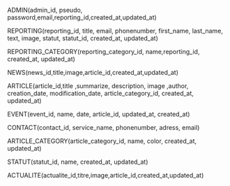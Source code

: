 ADMIN(admin_id, pseudo, password,email,reporting_id,created_at,updated_at)

REPORTING(reporting_id, title, email, phonenumber, first_name, last_name,
text, image, statut, statut_id, created_at, updated_at)

REPORTING_CATEGORY(reporting_category_id, name,reporting_id, created_at, updated_at)

NEWS(news_id,title,image,article_id,created_at,updated_at)

ARTICLE(article_id,title ,summarize, description, image ,author, creation_date, modification_date, article_category_id, created_at, updated_at)

EVENT(event_id, name, date, article_id, updated_at, created_at)

CONTACT(contact_id, service_name, phonenumber, adress, email)

ARTICLE_CATEGORY(article_category_id, name, color, created_at, updated_at)

STATUT(statut_id, name, created_at, updated_at)

ACTUALITE(actualite_id,titre,image,article_id,created_at,updated_at)
